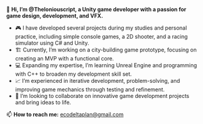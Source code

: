 👋 **Hi, I’m @Theloniouscript, a Unity game developer with a passion for game design, development, and VFX.**

- 🎮 I have developed several projects during my studies and personal practice, including simple console games, a 2D shooter, and a racing simulator using C# and Unity.  
- 🏗️ Currently, I’m working on a city-building game prototype, focusing on creating an MVP with a functional core.
- 💻 Expanding my expertise, I’m learning Unreal Engine and programming with C++ to broaden my development skill set.  
- 📈 I’m experienced in iterative development, problem-solving, and improving game mechanics through testing and refinement.  
- 👀 I’m looking to collaborate on innovative game development projects and bring ideas to life.  

📫 **How to reach me:** ecodeltaplan@gmail.com  

